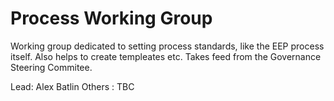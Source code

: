 # Process Working Group 

Working group dedicated to setting process standards, like the EEP process itself. Also helps to create templeates etc. Takes feed from the Governance Steering Commitee. 

Lead: Alex Batlin
Others : TBC
